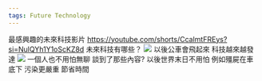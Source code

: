 ```yaml
---
tags: Future Technology
---
```

最感興趣的未來科技影片
https://youtube.com/shorts/CcalmtFREys?si=NulQYh1Y1oScKZ8d
未來科技有哪些？
![](https://s3-ap-northeast-1.amazonaws.com/g0v-hackmd-images/uploads/upload_5cb224278482a3e0bd033f456645a173.png)
以後公車會飛起來
科技越來越發達
![](https://s3-ap-northeast-1.amazonaws.com/g0v-hackmd-images/uploads/upload_49b1428ade0c35624f329dce73948027.png)
一個人也不用怕無聊
談到了那些內容?
以後世界末日不用怕 例如殭屍在車底下
污染更嚴重
節省時間
